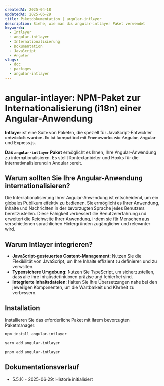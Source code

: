 ```yaml
---
createdAt: 2025-04-18
updatedAt: 2025-06-29
title: Paketdokumentation | angular-intlayer
description: Siehe, wie man das angular-intlayer Paket verwendet
keywords:
  - Intlayer
  - angular-intlayer
  - Internationalisierung
  - Dokumentation
  - JavaScript
  - Angular
slugs:
  - doc
  - packages
  - angular-intlayer
---
```


# angular-intlayer: NPM-Paket zur Internationalisierung (i18n) einer Angular-Anwendung

**Intlayer** ist eine Suite von Paketen, die speziell für JavaScript-Entwickler entwickelt wurden. Es ist kompatibel mit Frameworks wie Angular, Angular und Express.js.

**Das `angular-intlayer` Paket** ermöglicht es Ihnen, Ihre Angular-Anwendung zu internationalisieren. Es stellt Kontextanbieter und Hooks für die Internationalisierung in Angular bereit.

## Warum sollten Sie Ihre Angular-Anwendung internationalisieren?

Die Internationalisierung Ihrer Angular-Anwendung ist entscheidend, um ein globales Publikum effektiv zu bedienen. Sie ermöglicht es Ihrer Anwendung, Inhalte und Nachrichten in der bevorzugten Sprache jedes Benutzers bereitzustellen. Diese Fähigkeit verbessert die Benutzererfahrung und erweitert die Reichweite Ihrer Anwendung, indem sie für Menschen aus verschiedenen sprachlichen Hintergründen zugänglicher und relevanter wird.

## Warum Intlayer integrieren?

- **JavaScript-gesteuertes Content-Management**: Nutzen Sie die Flexibilität von JavaScript, um Ihre Inhalte effizient zu definieren und zu verwalten.
- **Typensichere Umgebung**: Nutzen Sie TypeScript, um sicherzustellen, dass alle Ihre Inhaltsdefinitionen präzise und fehlerfrei sind.
- **Integrierte Inhaltsdateien**: Halten Sie Ihre Übersetzungen nahe bei den jeweiligen Komponenten, um die Wartbarkeit und Klarheit zu verbessern.

## Installation

Installieren Sie das erforderliche Paket mit Ihrem bevorzugten Paketmanager:

```bash packageManager="npm"
npm install angular-intlayer
```

```bash packageManager="yarn"
yarn add angular-intlayer
```

```bash packageManager="pnpm"
pnpm add angular-intlayer
```

## Dokumentationsverlauf

- 5.5.10 - 2025-06-29: Historie initialisiert
